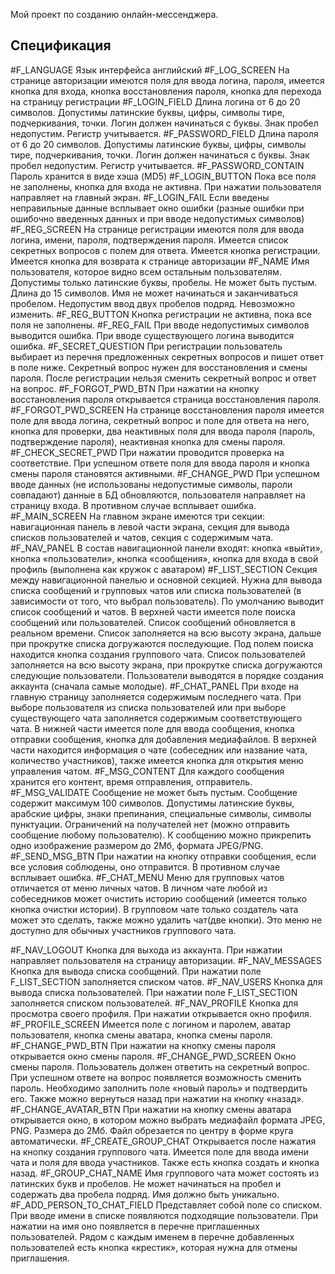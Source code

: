 Мой проект по созданию онлайн-мессенджера.

## Спецификация

#F_LANGUAGE
Язык интерфейса английский
#F_LOG_SCREEN
На странице авторизации имеются поля для ввода логина, пароля, имеется кнопка для входа, кнопка восстановления пароля, кнопка для перехода на страницу регистрации
#F_LOGIN_FIELD
Длина логина от 6 до 20 символов. Допустимы латинские буквы, цифры, символы тире, подчеркивания, точки. Логин должен начинаться с буквы. Знак пробел недопустим. Регистр учитывается.
#F_PASSWORD_FIELD
Длина пароля от 6 до 20 символов. Допустимы латинские буквы, цифры, символы тире, подчеркивания, точки. Логин должен начинаться с буквы. Знак пробел недопустим. Регистр учитывается.
#F_PASSWORD_CONTAIN
Пароль хранится в виде хэша (MD5)
#F_LOGIN_BUTTON
Пока все поля не заполнены, кнопка для входа не активна.
При нажатии пользователя направляет на главный экран.
#F_LOGIN_FAIL
Если введены неправильные данные всплывает окно ошибки (разные ошибки при ошибочно введенных данных и при вводе недопустимых символов)
#F_REG_SCREEN
На странице регистрации имеются поля для ввода логина, имени, пароля, подтверждения пароля. 
Имеется список секретных вопросов с полем для ответа.
Имеется кнопка регистрации.
Имеется кнопка для возврата к странице авторизации
#F_NAME
Имя пользователя, которое видно всем остальным пользователям. Допустимы только латинские буквы, пробелы. Не может быть пустым. Длина до 15 символов. Имя не может начинаться и заканчиваться пробелом. Недопустим ввод двух пробелов подряд. Невозможно изменить.
#F_REG_BUTTON
Кнопка регистрации не активна, пока все поля не заполнены. 
#F_REG_FAIL
При вводе недопустимых символов выводится ошибка.
При вводе существующего логина выводится ошибка.
#F_SECRET_QUESTION
При регистрации пользователь выбирает из перечня предложенных секретных вопросов и пишет ответ в поле ниже. Секретный вопрос нужен для восстановления и смены пароля. После регистрации нельзя сменить секретный вопрос и ответ на вопрос.
#F_FORGOT_PWD_BTN
При нажатии на кнопку восстановления пароля открывается страница восстановления пароля.
#F_FORGOT_PWD_SCREEN
На странице восстановления пароля имеется поле для ввода логина, секретный вопрос и поле для ответа на него, кнопка для проверки, два неактивных поля для ввода пароля (пароль, подтверждение пароля), неактивная кнопка для смены пароля.
#F_CHECK_SECRET_PWD
При нажатии проводится проверка на соответствие. При успешном ответе поля для ввода пароля и кнопка смены пароля становятся активными.
#F_CHANGE_PWD
При успешном вводе данных (не использованы недопустимые символы, пароли совпадают) данные в БД обновляются, пользователя направляет на страницу входа. В противном случае всплывает ошибка.
#F_MAIN_SCREEN
На главном экране имеются три секции: навигационная панель в левой части экрана, секция для вывода списков пользователей и чатов, секция с содержимым чата.
#F_NAV_PANEL
В состав навигационной панели входят: кнопка «выйти», кнопка «пользователи», кнопка «сообщения», кнопка для входа в свой профиль (выполнена как кружок с аватаром)
#F_LIST_SECTION
Секция между навигационной панелью и основной секцией. Нужна для вывода списка сообщений и групповых чатов или списка пользователей (в зависимости от того, что выбрал пользователь). По умолчанию выводит список сообщений и чатов. В верхней части имеется поле поиска сообщений или пользователей. Список сообщений обновляется в реальном времени. Список заполняется на всю высоту экрана, дальше при прокрутке списка догружаются последующие.
Под полем поиска находится кнопка создания группового чата.
Список пользователей заполняется на всю высоту экрана, при прокрутке списка догружаются следующие пользователи. Пользователи выводятся в порядке создания аккаунта (сначала самые молодые).
#F_CHAT_PANEL
При входе на главную страницу заполняется содержимым последнего чата. При выборе пользователя из списка пользователей или при выборе существующего чата заполняется содержимым соответствующего чата.
В нижней части имеется поле для ввода сообщения, кнопка отправки сообщения, кнопка для добавления медиафайлов.
В верхней части находится информация о чате (собеседник или название чата, количество участников), также имеется кнопка для открытия меню управления чатом.
#F_MSG_CONTENT
Для каждого сообщения хранится его контент, время отправления, отправитель.
#F_MSG_VALIDATE
Сообщение не может быть пустым. Сообщение содержит максимум 100 символов. Допустимы латинские буквы, арабские цифры, знаки препинания, специальные символы, символы пунктуации. Ограничений на получателей нет (можно отправить сообщение любому пользователю). К сообщению можно прикрепить одно изображение размером до 2Мб, формата JPEG/PNG. 
#F_SEND_MSG_BTN
При нажатии на кнопку отправки сообщения, если все условия соблюдены, оно отправится. В противном случае всплывает ошибка.
#F_CHAT_MENU
Меню для групповых чатов отличается от меню личных чатов. В личном чате любой из собеседников может очистить историю сообщений (имеется только кнопка очистки истории). В групповом чате только создатель чата может это сделать, также можно удалить чат(две кнопки). Это меню не доступно для обычных участников группового чата.

#F_NAV_LOGOUT
Кнопка для выхода из аккаунта. При нажатии направляет пользователя на страницу авторизации.
#F_NAV_MESSAGES
Кнопка для вывода списка сообщений. При нажатии поле F_LIST_SECTION заполняется списком чатов.
#F_NAV_USERS
Кнопка для вывода списка пользователей. При нажатии поле F_LIST_SECTION заполняется списком пользователей.
#F_NAV_PROFILE
Кнопка для просмотра своего профиля. При нажатии открывается окно профиля.
#F_PROFILE_SCREEN
Имеется поле с логином и паролем, аватар пользователя, кнопка смены аватара, кнопка смены пароля.
#F_CHANGE_PWD_BTN
При нажатии на кнопку смены пароля открывается окно смены пароля.
#F_CHANGE_PWD_SCREEN
Окно смены пароля. Пользователь должен ответить на секретный вопрос. При успешном ответе на вопрос появляется возможность сменить пароль. Необходимо заполнить поле «новый пароль» и подтвердить его. Также можно вернуться назад при нажатии на кнопку «назад».
#F_CHANGE_AVATAR_BTN
При нажатии на кнопку смены аватара открывается окно, в котором можно выбрать медиафайл формата JPEG, PNG. Размера до 2Мб. Файл обрезается по центру в форме круга автоматически. 
#F_CREATE_GROUP_CHAT
Открывается после нажатия на кнопку создания группового чата. Имеется поле для ввода имени чата и поля для ввода участников. Также есть кнопка создать и кнопка назад.
#F_GROUP_CHAT_NAME
Имя группового чата может состоять из латинских букв и пробелов. Не может начинаться на пробел и содержать два пробела подряд. Имя должно быть уникально.
#F_ADD_PERSON_TO_CHAT_FIELD
Представляет собой поле со списком. При вводе имени в списке появляются подходящие пользователи. При нажатии на имя оно появляется в перечне приглашенных пользователей. Рядом с каждым именем в перечне добавленных пользователей есть кнопка «крестик», которая нужна для отмены приглашения.
